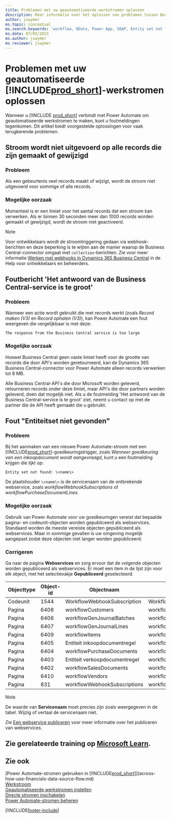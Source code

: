 ```yaml
---
title: Problemen met uw geautomatiseerde werkstromen oplossen
description: Meer informatie over het oplossen van problemen tussen Business Central en Power Automate wanneer u een geautomatiseerde workflow maakt.
author: jswymer
ms.topic: conceptual
ms.search.keywords: 'workflow, OData, Power App, SOAP, Entity set not found, workflowWebhookSubscriptions, Power Automate,'
ms.date: 07/03/2023
ms.author: jswymer
ms.reviewer: jswymer
---
```


# Problemen met uw geautomatiseerde [!INCLUDE[prod_short](includes/prod_short.md)]-werkstromen oplossen

Wanneer u [!INCLUDE [prod_short](includes/prod_short.md)] verbindt met Power Automate om geautomatiseerde werkstromen te maken, kunt u foutmeldingen tegenkomen. Dit artikel biedt voorgestelde oplossingen voor vaak terugkerende problemen.

## Stroom wordt niet uitgevoerd op alle records die zijn gemaakt of gewijzigd

### Probleem

Als een gebeurtenis veel records maakt of wijzigt, wordt de stroom niet uitgevoerd voor sommige of alle records.

### Mogelijke oorzaak

Momenteel is er een limiet voor het aantal records dat een stroom kan verwerken. Als er binnen 30 seconden meer dan 1000 records worden gemaakt of gewijzigd, wordt de stroom niet geactiveerd.

> [!NOTE]
> Voor ontwikkelaars wordt de stroomtriggering gedaan via webhook-berichten en deze beperking is te wijten aan de manier waarop de Business Central-connector omgaat met `collection`-berichten. Zie voor meer informatie [Werken met webhooks in Dynamics 365 Business Central](/dynamics365/business-central/dev-itpro/api-reference/v2.0/dynamics-subscriptions#notes-for-power-automate-flows) in de Help voor ontwikkelaars en beheerders.

## Foutbericht 'Het antwoord van de Business Central-service is te groot'

### Probleem

Wanneer een actie wordt gebruikt die met records werkt (zoals *Record maken (V3)* en *Record ophalen (V3)*), kan Power Automate een fout weergeven die vergelijkbaar is met deze:

`The response from the Business Central service is too large`

### Mogelijke oorzaak

Hoewel Business Central geen vaste limiet heeft voor de grootte van records die door API's worden geretourneerd, kan de Dynamics 365 Business Central-connector voor Power Automate alleen records verwerken tot 8 MB.

Alle Business Central-API's die door Microsoft worden geleverd, retourneren records onder deze limiet, maar API's die door partners worden geleverd, doen dat mogelijk niet. Als u de foutmelding 'Het antwoord van de Business Central-service is te groot' ziet, neemt u contact op met de partner die de API heeft gemaakt die u gebruikt.

## Fout "Entiteitset niet gevonden"

### Probleem

Bij het aanmaken van een nieuwe Power Automate-stroom met een [!INCLUDE[prod_short](includes/prod_short.md)]-goedkeuringstrigger, zoals *Wanneer goedkeuring van een inkoopdocument wordt aangevraagd*, kunt u een foutmelding krijgen die lijkt op:

`Entity set not found: \<name\>`

De plaatshouder `\<name\>` is de servicenaam van de ontbrekende webservice, zoals *workflowWebhookSubscriptions* of *workflowPurchaseDocumentLines*.

### Mogelijke oorzaak

Gebruik van Power Automate voor uw goedkeuringen vereist dat bepaalde pagina- en codeunit-objecten worden gepubliceerd als webservices. Standaard worden de meeste vereiste objecten gepubliceerd als webservices. Maar in sommige gevallen is uw omgeving mogelijk aangepast zodat deze objecten niet langer worden gepubliceerd.

### Corrigeren

Ga naar de pagina **Webservices** en zorg ervoor dat de volgende objecten worden gepubliceerd als webservices. Er moet een item in de lijst zijn voor elk object, met het selectievakje **Gepubliceerd** geselecteerd.  

| Objecttype | Object-id | Objectnaam | Servicenaam |
|--|--|--|--|
| Codeunit | 1544 | WorkflowWebhookSubscription | WorkflowActionResponse |
| Pagina | 6408 | workflowCustomers | workflowCustomers |
| Pagina | 6406 | workflowGenJournalBatches | workflowGenJournalBatches |
| Pagina | 6407 | workflowGenJournalLines | workflowGenJournalLines |
| Pagina | 6409 | workflowItems | workflowItems |
| Pagina | 6405 | Entiteit inkoopdocumentregel | workflowPurchaseDocumentLines |
| Pagina | 6404 | workflowPurchaseDocuments | workflowPurchaseDocuments |
| Pagina | 6403 | Entiteit verkoopdocumentregel | workflowSalesDocumentLines |
| Pagina | 6402 | workflowSalesDocuments | workflowSalesDocuments |
| Pagina | 6410 | workflowVendors | workflowVendors |
| Pagina | 831 | workflowWebhookSubscriptions | workflowWebhookSubscriptions |

> [!NOTE]
> De waarde van **Servicenaam** moet precies zijn zoals weergegeven in de tabel. Wijzig of vertaal de servicenaam niet.

Zie [Een webservice publiceren](across-how-publish-web-service.md) voor meer informatie over het publiceren van webservices.

## Zie gerelateerde training op [Microsoft Learn](/learn/modules/use-power-automate/).

## Zie ook

[Power Automate-stromen gebruiken in [!INCLUDE[prod_short](includes/prod_short.md)]](across-how-use-financials-data-source-flow.md)  
[Werkstroom](across-workflow.md)  
[Geautomatiseerde werkstromen instellen](/dynamics365/business-central/dev-itpro/powerplatform/automate-workflows)  
[Directe stromen inschakelen](/dynamics365/business-central/dev-itpro/powerplatform/instant-flows)  
[Power Automate-stromen beheren](/dynamics365/business-central/dev-itpro/powerplatform/manage-power-automate-flows)  

[!INCLUDE[footer-include](includes/footer-banner.md)]
